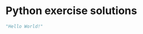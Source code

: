 # Python exercise solutions


<script type = "text/python">
"Hello World!"
</script>


```python
"Hello World!"
```
